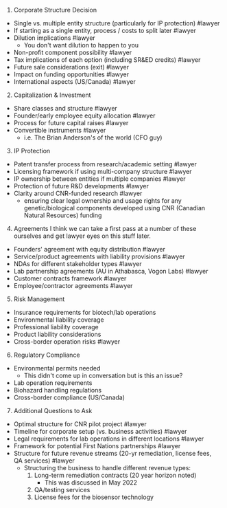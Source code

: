 
1. Corporate Structure Decision
- Single vs. multiple entity structure (particularly for IP protection) #lawyer 
- If starting as a single entity, process / costs to split later #lawyer 
- Dilution implications #lawyer 
	- You don't want dilution to happen to you
- Non-profit component possibility #lawyer 
- Tax implications of each option (including SR&ED credits) #lawyer 
- Future sale considerations (exit) #lawyer 
- Impact on funding opportunities #lawyer 
- International aspects (US/Canada) #lawyer 

2. Capitalization & Investment
- Share classes and structure #lawyer 
- Founder/early employee equity allocation #lawyer 
- Process for future capital raises #lawyer 
- Convertible instruments #lawyer 
	- i.e. The Brian Anderson's of the world (CFO guy)

3. IP Protection
- Patent transfer process from research/academic setting #lawyer 
- Licensing framework if using multi-company structure #lawyer 
- IP ownership between entities if multiple companies #lawyer 
- Protection of future R&D developments #lawyer 
- Clarity around CNR-funded research #lawyer 
	- ensuring clear legal ownership and usage rights for any genetic/biological components developed using CNR (Canadian Natural Resources) funding

4. Agreements
	I think we can take a first pass at a number of these ourselves and get lawyer eyes on this stuff later.
- Founders' agreement with equity distribution #lawyer 
- Service/product agreements with liability provisions #lawyer 
- NDAs for different stakeholder types #lawyer 
- Lab partnership agreements (AU in Athabasca, Vogon Labs) #lawyer 
- Customer contracts framework #lawyer 
- Employee/contractor agreements #lawyer 

5. Risk Management
- Insurance requirements for biotech/lab operations
- Environmental liability coverage
- Professional liability coverage
- Product liability considerations
- Cross-border operation risks #lawyer 

6. Regulatory Compliance
- Environmental permits needed
	- This didn't come up in conversation but is this an issue?
- Lab operation requirements
- Biohazard handling regulations
- Cross-border compliance (US/Canada)

7. Additional Questions to Ask
- Optimal structure for CNR pilot project #lawyer 
- Timeline for corporate setup (vs. business activities) #lawyer 
- Legal requirements for lab operations in different locations #lawyer 
- Framework for potential First Nations partnerships #lawyer 
- Structure for future revenue streams (20-yr remediation, license fees, QA services) #lawyer 
	- Structuring the business to handle different revenue types:
		1. Long-term remediation contracts (20 year horizon noted)
			- This was discussed in May 2022
		2. QA/testing services
		3. License fees for the biosensor technology
